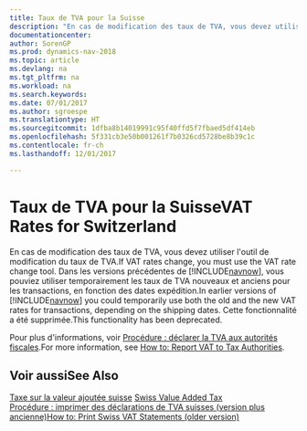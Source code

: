 ```yaml
---
title: Taux de TVA pour la Suisse
description: "En cas de modification des taux de TVA, vous devez utiliser l'outil de modification du taux de TVA. Dans les versions précédentes de [!INCLUDE[navnow](../../includes/navnow_md.md)], vous pouviez utiliser temporairement les taux de TVA nouveaux et anciens pour les transactions, en fonction des dates expédition. Cette fonctionnalité a été supprimée."
documentationcenter: 
author: SorenGP
ms.prod: dynamics-nav-2018
ms.topic: article
ms.devlang: na
ms.tgt_pltfrm: na
ms.workload: na
ms.search.keywords: 
ms.date: 07/01/2017
ms.author: sgroespe
ms.translationtype: HT
ms.sourcegitcommit: 1dfba8b14019991c95f40ffd5f7fbaed5df414eb
ms.openlocfilehash: 5f331cb3e50b001261f7b0326cd5728be8b39c1c
ms.contentlocale: fr-ch
ms.lasthandoff: 12/01/2017

---
```

# <a name="vat-rates-for-switzerland"></a><span data-ttu-id="e2369-105">Taux de TVA pour la Suisse</span><span class="sxs-lookup"><span data-stu-id="e2369-105">VAT Rates for Switzerland</span></span>
<span data-ttu-id="e2369-106">En cas de modification des taux de TVA, vous devez utiliser l'outil de modification du taux de TVA.</span><span class="sxs-lookup"><span data-stu-id="e2369-106">If VAT rates change, you must use the VAT rate change tool.</span></span> <span data-ttu-id="e2369-107">Dans les versions précédentes de [!INCLUDE[navnow](../../includes/navnow_md.md)], vous pouviez utiliser temporairement les taux de TVA nouveaux et anciens pour les transactions, en fonction des dates expédition.</span><span class="sxs-lookup"><span data-stu-id="e2369-107">In earlier versions of [!INCLUDE[navnow](../../includes/navnow_md.md)] you could temporarily use both the old and the new VAT rates for transactions, depending on the shipping dates.</span></span> <span data-ttu-id="e2369-108">Cette fonctionnalité a été supprimée.</span><span class="sxs-lookup"><span data-stu-id="e2369-108">This functionality has been deprecated.</span></span>  

<span data-ttu-id="e2369-109">Pour plus d'informations, voir [Procédure : déclarer la TVA aux autorités fiscales](../../finance-how-report-vat.md).</span><span class="sxs-lookup"><span data-stu-id="e2369-109">For more information, see [How to: Report VAT to Tax Authorities](../../finance-how-report-vat.md).</span></span>  

## <a name="see-also"></a><span data-ttu-id="e2369-110">Voir aussi</span><span class="sxs-lookup"><span data-stu-id="e2369-110">See Also</span></span>  
 <span data-ttu-id="e2369-111">[Taxe sur la valeur ajoutée suisse](swiss-value-added-tax.md) </span><span class="sxs-lookup"><span data-stu-id="e2369-111">[Swiss Value Added Tax](swiss-value-added-tax.md) </span></span>  
 [<span data-ttu-id="e2369-112">Procédure : imprimer des déclarations de TVA suisses (version plus ancienne)</span><span class="sxs-lookup"><span data-stu-id="e2369-112">How to: Print Swiss VAT Statements (older version)</span></span>](how-to-print-swiss-vat-statements-older-version-.md)

